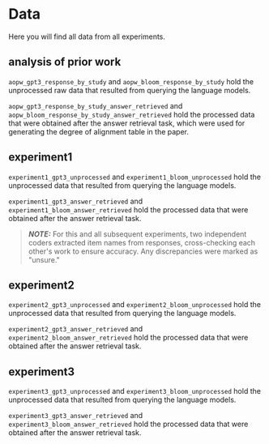 # Data 

Here you will find all data from all experiments.

## analysis of prior work

`aopw_gpt3_response_by_study` and `aopw_bloom_response_by_study` hold the unprocessed raw data that resulted from querying the language models.

`aopw_gpt3_response_by_study_answer_retrieved` and `aopw_bloom_response_by_study_answer_retrieved` hold the processed data that were obtained after the answer retrieval task, which were used for generating the degree of alignment table in the paper. 

## experiment1

 `experiment1_gpt3_unprocessed` and `experiment1_bloom_unprocessed` hold the unprocessed data that resulted from querying the language models.

 `experiment1_gpt3_answer_retrieved` and `experiment1_bloom_answer_retrieved` hold the processed data that were obtained after the answer retrieval task. 

>**_NOTE:_**  For this and all subsequent experiments, two independent coders extracted item names from responses, cross-checking each other's work to ensure accuracy. Any discrepancies were marked as "unsure."
 
 ## experiment2

 `experiment2_gpt3_unprocessed` and `experiment2_bloom_unprocessed` hold the unprocessed data that resulted from querying the language models.

 `experiment2_gpt3_answer_retrieved` and `experiment2_bloom_answer_retrieved` hold the processed data that were obtained after the answer retrieval task. 
 

 ## experiment3

 `experiment3_gpt3_unprocessed` and `experiment3_bloom_unprocessed` hold the unprocessed data that resulted from querying the language models.

 `experiment3_gpt3_answer_retrieved` and `experiment3_bloom_answer_retrieved` hold the processed data that were obtained after the answer retrieval task. 

